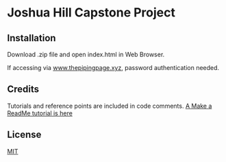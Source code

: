 # Joshua Hill Capstone Project

## Installation
Download .zip file and open index.html in Web Browser.

If accessing via www.thepipingpage.xyz, password authentication needed. 

## Credits
Tutorials and reference points are included in code comments. 
[A Make a ReadMe tutorial is here](https://www.makeareadme.com/)

## License
[MIT](https://choosealicense.com/licenses/mit/)
